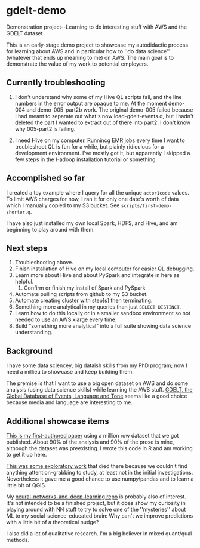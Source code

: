 # gdelt-demo
Demonstration project--Learning to do interesting stuff with AWS and the GDELT dataset

This is an early-stage demo project to showcase my autodidactic process for learning about AWS and in particular how to ''do data science'' (whatever that ends up meaning to me) on AWS. The main goal is to demonstrate the value of my work to potential employers.

## Currently troubleshooting
1. I don't understand why some of my Hive QL scripts fail, and the line numbers in the error output are opaque to me. At the moment demo-004 and demo-005-part2b work. The original demo-005 failed because I had meant to separate out what's now load-gdelt-events.q, but I hadn't deleted the part I wanted to extract out of there into part2. I don't know why 005-part2 is failing. 

1. I need Hive on my computer. Runnincg EMR jobs every time I want to troubleshoot QL is fun for a while, but plainly ridiculous for a development environment. I've mostly got it, but apparently I skipped a few steps in the Hadoop installation tutorial or something.



## Accomplished so far
I created a toy example where I query for all the unique ``actor1code`` values. To limit AWS charges for now, I ran it for only one date's worth of data which I manually copied to my S3 bucket. See ``scripts/first-demo-shorter.q``.

I have also just installed my own local Spark, HDFS, and Hive, and am beginning to play around with them.

## Next steps
1. Troubleshooting above.
1. Finish installation of Hive on my local computer for easier QL debugging.
1. Learn more about Hive and about PySpark and integrate in here as helpful.
    1. Confirm or finish my install of Spark and PySpark
1. Automate pulling scripts from github to my S3 bucket.
1. Automate creating cluster with step[s] then terminating.
1. Something more analytical in my queries than just ``SELECT DISTINCT``.
1. Learn how to do this locally or in a smaller sandbox environment so not needed to use an AWS xlarge every time.
1. Build "something more analytical" into a full suite showing data science understanding.

## Background
I have some data sciencey, big dataish skills from my PhD program; now I need a millieu to showcase and keep building them.

The premise is that I want to use a big open dataset on AWS and do some analysis (using data science skills) while learning the AWS stuff. [GDELT, the Global Database of Events, Language and Tone](https://registry.opendata.aws/gdelt/) seems like a good choice because media and language are interesting to me.

## Additional showcase items
[This is my first-authored paper](https://www.sciencedirect.com/science/article/pii/S0049089X16302368) using a million row dataset that we got published. About 90% of the analysis and 90% of the prose is mine, although the dataset was preexisting. I wrote this code in R and am working to get it up here.

[This was some exploratory work](https://dl.acm.org/citation.cfm?id=2909632) that died there because we couldn't find anything attention-grabbing to study, at least not in the initial investigations. Nevertheless it gave me a good chance to use numpy/pandas and to learn a little bit of QGIS.

My [neural-networks-and-deep-learning repo](https://github.com/reed9999/neural-networks-and-deep-learning) is probably also of interest. It's not intended to be a finished project, but it does show my curiosity in playing around with NN stuff to try to solve one of the ''mysteries'' about ML to my social-science-educated brain: Why can't we improve predictions with a little bit of a theoretical nudge?

I also did a lot of qualitative research. I'm a big believer in mixed quant/qual methods.
